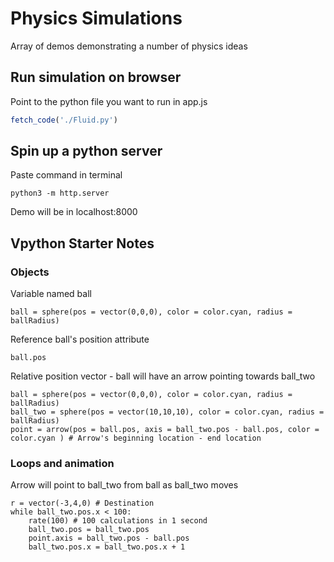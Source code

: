 # Physics Simulations 
Array of demos demonstrating a number of physics ideas

## Run simulation on browser
Point to the python file you want to run in app.js
``` javascript
fetch_code('./Fluid.py')
```

## Spin up a python server
Paste command in terminal
``` python3
python3 -m http.server
```
Demo will be in localhost:8000

## Vpython Starter Notes

### Objects

Variable named ball
``` vpython
ball = sphere(pos = vector(0,0,0), color = color.cyan, radius = ballRadius)
```

Reference ball's position attribute
``` vpython
ball.pos
```

Relative position vector - ball will have an arrow pointing towards ball_two
```
ball = sphere(pos = vector(0,0,0), color = color.cyan, radius = ballRadius)
ball_two = sphere(pos = vector(10,10,10), color = color.cyan, radius = ballRadius)
point = arrow(pos = ball.pos, axis = ball_two.pos - ball.pos, color = color.cyan ) # Arrow's beginning location - end location
```


### Loops and animation

Arrow will point to ball_two from ball as ball_two moves
```
r = vector(-3,4,0) # Destination
while ball_two.pos.x < 100:
	rate(100) # 100 calculations in 1 second
	ball_two.pos = ball_two.pos
	point.axis = ball_two.pos - ball.pos
	ball_two.pos.x = ball_two.pos.x + 1

```








